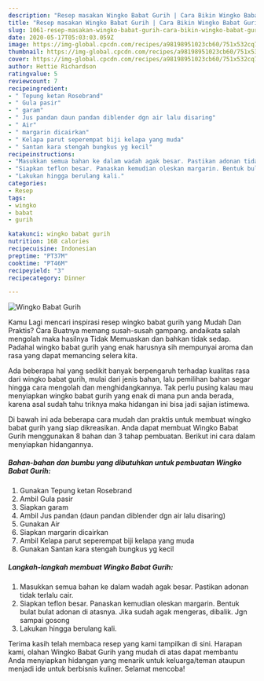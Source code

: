 ```yaml
---
description: "Resep masakan Wingko Babat Gurih | Cara Bikin Wingko Babat Gurih Yang Bikin Ngiler"
title: "Resep masakan Wingko Babat Gurih | Cara Bikin Wingko Babat Gurih Yang Bikin Ngiler"
slug: 1061-resep-masakan-wingko-babat-gurih-cara-bikin-wingko-babat-gurih-yang-bikin-ngiler
date: 2020-05-17T05:03:03.059Z
image: https://img-global.cpcdn.com/recipes/a98198951023cb60/751x532cq70/wingko-babat-gurih-foto-resep-utama.jpg
thumbnail: https://img-global.cpcdn.com/recipes/a98198951023cb60/751x532cq70/wingko-babat-gurih-foto-resep-utama.jpg
cover: https://img-global.cpcdn.com/recipes/a98198951023cb60/751x532cq70/wingko-babat-gurih-foto-resep-utama.jpg
author: Hettie Richardson
ratingvalue: 5
reviewcount: 7
recipeingredient:
- " Tepung ketan Rosebrand"
- " Gula pasir"
- " garam"
- " Jus pandan daun pandan diblender dgn air lalu disaring"
- " Air"
- " margarin dicairkan"
- " Kelapa parut seperempat biji kelapa yang muda"
- " Santan kara stengah bungkus yg kecil"
recipeinstructions:
- "Masukkan semua bahan ke dalam wadah agak besar. Pastikan adonan tidak terlalu cair."
- "Siapkan teflon besar. Panaskan kemudian oleskan margarin. Bentuk bulat bulat adonan di atasnya. Jika sudah agak mengeras, dibalik. Jgn sampai gosong"
- "Lakukan hingga berulang kali."
categories:
- Resep
tags:
- wingko
- babat
- gurih

katakunci: wingko babat gurih 
nutrition: 168 calories
recipecuisine: Indonesian
preptime: "PT37M"
cooktime: "PT46M"
recipeyield: "3"
recipecategory: Dinner

---
```



![Wingko Babat Gurih](https://img-global.cpcdn.com/recipes/a98198951023cb60/751x532cq70/wingko-babat-gurih-foto-resep-utama.jpg)

Kamu Lagi mencari inspirasi resep wingko babat gurih yang Mudah Dan Praktis? Cara Buatnya memang susah-susah gampang. andaikata salah mengolah maka hasilnya Tidak Memuaskan dan bahkan tidak sedap. Padahal wingko babat gurih yang enak harusnya sih mempunyai aroma dan rasa yang dapat memancing selera kita.



Ada beberapa hal yang sedikit banyak berpengaruh terhadap kualitas rasa dari wingko babat gurih, mulai dari jenis bahan, lalu pemilihan bahan segar hingga cara mengolah dan menghidangkannya. Tak perlu pusing kalau mau menyiapkan wingko babat gurih yang enak di mana pun anda berada, karena asal sudah tahu triknya maka hidangan ini bisa jadi sajian istimewa.


Di bawah ini ada beberapa cara mudah dan praktis untuk membuat wingko babat gurih yang siap dikreasikan. Anda dapat membuat Wingko Babat Gurih menggunakan 8 bahan dan 3 tahap pembuatan. Berikut ini cara dalam menyiapkan hidangannya.

<!--inarticleads1-->

##### Bahan-bahan dan bumbu yang dibutuhkan untuk pembuatan Wingko Babat Gurih:

1. Gunakan  Tepung ketan Rosebrand
1. Ambil  Gula pasir
1. Siapkan  garam
1. Ambil  Jus pandan (daun pandan diblender dgn air lalu disaring)
1. Gunakan  Air
1. Siapkan  margarin dicairkan
1. Ambil  Kelapa parut seperempat biji kelapa yang muda
1. Gunakan  Santan kara stengah bungkus yg kecil




<!--inarticleads2-->

##### Langkah-langkah membuat Wingko Babat Gurih:

1. Masukkan semua bahan ke dalam wadah agak besar. Pastikan adonan tidak terlalu cair.
1. Siapkan teflon besar. Panaskan kemudian oleskan margarin. Bentuk bulat bulat adonan di atasnya. Jika sudah agak mengeras, dibalik. Jgn sampai gosong
1. Lakukan hingga berulang kali.




Terima kasih telah membaca resep yang kami tampilkan di sini. Harapan kami, olahan Wingko Babat Gurih yang mudah di atas dapat membantu Anda menyiapkan hidangan yang menarik untuk keluarga/teman ataupun menjadi ide untuk berbisnis kuliner. Selamat mencoba!
